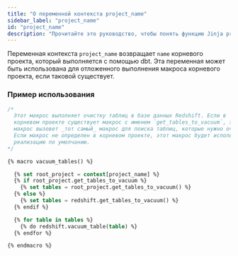 ```yaml
---
title: "О переменной контекста project_name"
sidebar_label: "project_name"
id: "project_name"
description: "Прочитайте это руководство, чтобы понять функцию Jinja project_name в dbt."
---
```


Переменная контекста `project_name` возвращает `name` корневого проекта, который выполняется с помощью dbt. Эта переменная может быть использована для отложенного выполнения макроса корневого проекта, если таковой существует.

### Пример использования

<File name="redshift/macros/helper.sql">

```sql
/*
  Этот макрос выполняет очистку таблиц в базе данных Redshift. Если в
  корневом проекте существует макрос с именем `get_tables_to_vacuum`, этот
  макрос вызовет _тот самый_ макрос для поиска таблиц, которые нужно очистить.
  Если макрос не определен в корневом проекте, этот макрос будет использовать
  реализацию по умолчанию.
*/

{% macro vacuum_tables() %}

  {% set root_project = context[project_name] %}
  {% if root_project.get_tables_to_vacuum %}
    {% set tables = root_project.get_tables_to_vacuum() %}
  {% else %}
    {% set tables = redshift.get_tables_to_vacuum() %}
  {% endif %}

  {% for table in tables %}
    {% do redshift.vacuum_table(table) %}
  {% endfor %}

{% endmacro %}
```


</File>